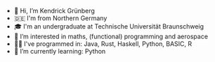 - 👋 Hi, I’m Kendrick Grünberg
- 🇩🇪 I'm from Northern Germany
- 🎓 I'm an undergraduate at Technische Universität Braunschweig
- 👀 I’m interested in maths, (functional) programming and aerospace
- 👨‍💻 I've programmed in: Java, Rust, Haskell, Python, BASIC, R
- 🌱 I’m currently learning: Python

<!---
k-gruenberg/k-gruenberg is a ✨ special ✨ repository because its `README.md` (this file) appears on your GitHub profile.
You can click the Preview link to take a look at your changes.
--->
